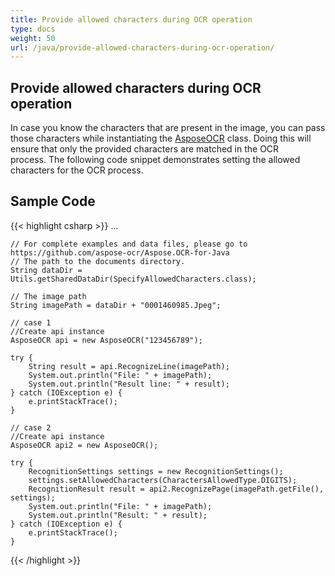 ```yaml
---
title: Provide allowed characters during OCR operation
type: docs
weight: 50
url: /java/provide-allowed-characters-during-ocr-operation/
---
```


## **Provide allowed characters during OCR operation**
In case you know the characters that are present in the image, you can pass those characters while instantiating the [AsposeOCR](https://apireference.aspose.com/ocr/java/com.aspose.ocr/AsposeOCR) class. Doing this will ensure that only the provided characters are matched in the OCR process. The following code snippet demonstrates setting the allowed characters for the OCR process.


## Sample Code

{{< highlight csharp >}}
...

	// For complete examples and data files, please go to https://github.com/aspose-ocr/Aspose.OCR-for-Java
	// The path to the documents directory.
	String dataDir = Utils.getSharedDataDir(SpecifyAllowedCharacters.class);

	// The image path
	String imagePath = dataDir + "0001460985.Jpeg";

	// case 1
	//Create api instance
	AsposeOCR api = new AsposeOCR("123456789");

	try {
		String result = api.RecognizeLine(imagePath);
		System.out.println("File: " + imagePath);
		System.out.println("Result line: " + result);
	} catch (IOException e) {
		e.printStackTrace();
	}
	
	// case 2
	//Create api instance
	AsposeOCR api2 = new AsposeOCR();

	try {
		RecognitionSettings settings = new RecognitionSettings();
		settings.setAllowedCharacters(CharactersAllowedType.DIGITS);
		RecognitionResult result = api2.RecognizePage(imagePath.getFile(), settings);
		System.out.println("File: " + imagePath);
		System.out.println("Result: " + result);
	} catch (IOException e) {
		e.printStackTrace();
	}
	
	
{{< /highlight >}}

